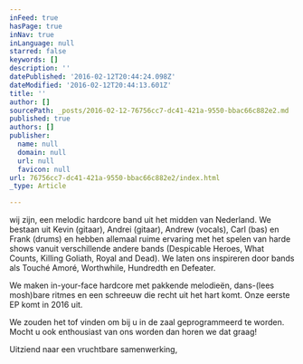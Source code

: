 ```yaml
---
inFeed: true
hasPage: true
inNav: true
inLanguage: null
starred: false
keywords: []
description: ''
datePublished: '2016-02-12T20:44:24.098Z'
dateModified: '2016-02-12T20:44:13.601Z'
title: ''
author: []
sourcePath: _posts/2016-02-12-76756cc7-dc41-421a-9550-bbac66c882e2.md
published: true
authors: []
publisher:
  name: null
  domain: null
  url: null
  favicon: null
url: 76756cc7-dc41-421a-9550-bbac66c882e2/index.html
_type: Article

---
```

wij zijn, een melodic hardcore band uit het
midden van Nederland. We bestaan uit Kevin (gitaar), Andrei (gitaar),
Andrew (vocals), Carl (bas) en Frank (drums) en hebben allemaal ruime ervaring
met het spelen van harde shows vanuit verschillende andere bands (Despicable
Heroes, What Counts, Killing Goliath, Royal and Dead). We laten ons
inspireren door bands als Touché Amoré, Worthwhile, Hundredth en Defeater. 

We maken in-your-face hardcore met pakkende melodieën,
dans-(lees mosh)bare ritmes en een schreeuw die recht uit het hart komt. Onze
eerste EP komt in 2016 uit. 

We zouden het tof vinden om bij u in de zaal
geprogrammeerd te worden. Mocht u ook enthousiast van ons worden dan horen we
dat graag! 

Uitziend naar een vruchtbare samenwerking,